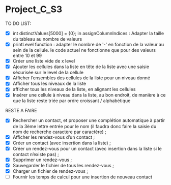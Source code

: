 # Project_C_S3

TO DO LIST:

- [x] int distinctValues[5000] = {0}; in assignColumnIndices : Adapter la taille du tableau au nombre de valeurs
- [x] printLevel function : adapter le nombre de '-' en fonction de la valeur au sein de la cellule. le code actuel ne fonctionne que pour des valeurs entre 10 et 99
- [x] Créer une liste vide de x level
- [x] Ajouter les cellules dans la liste en tête de la liste avec une saisie sécurisée sur le level de la cellule
- [x] Afficher l’ensembles des cellules de la liste pour un niveau donné
- [x] Afficher tous les niveaux de la liste
- [x] afficher tous les niveaux de la liste, en alignant les cellules
- [x] Insérer une cellule à niveau dans la liste, au bon endroit, de manière à ce que la liste reste triée par ordre croissant / alphabétique

RESTE A FAIRE

- [x] Rechercher un contact, et proposer une complétion automatique à partir de la 3ème lettre entrée pour le nom (il faudra donc faire la saisie du nom de recherche caractère par caractère) ;
- [x] Afficher les rendez-vous d’un contact ;
- [x] Créer un contact (avec insertion dans la liste) ;
- [x] Créer un rendez-vous pour un contact (avec insertion dans la liste si le contact n’existe pas) ;
- [x] Supprimer un rendez-vous ;
- [x] Sauvegarder le fichier de tous les rendez-vous ;
- [x] Charger un fichier de rendez-vous ;
- [ ] Fournir les temps de calcul pour une insertion de nouveau contact
